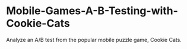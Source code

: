 # Mobile-Games-A-B-Testing-with-Cookie-Cats
Analyze an A/B test from the popular mobile puzzle game, Cookie Cats.

